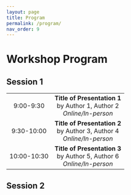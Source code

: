 ```yaml
---
layout: page
title: Program
permalink: /program/
nav_order: 9
---
```

# Workshop Program


## Session 1

|             |                                                                   |
|:-----------:|:-----------------------------------------------------------------:|
| 9:00-9:30   | **Title of Presentation 1**<br>by Author 1, Author 2<br>*Online/In-person* |
| 9:30-10:00  | **Title of Presentation 2**<br>by Author 3, Author 4<br>*Online/In-person* |
| 10:00-10:30 | **Title of Presentation 3**<br>by Author 5, Author 6<br>*Online/In-person* |

## Session 2
